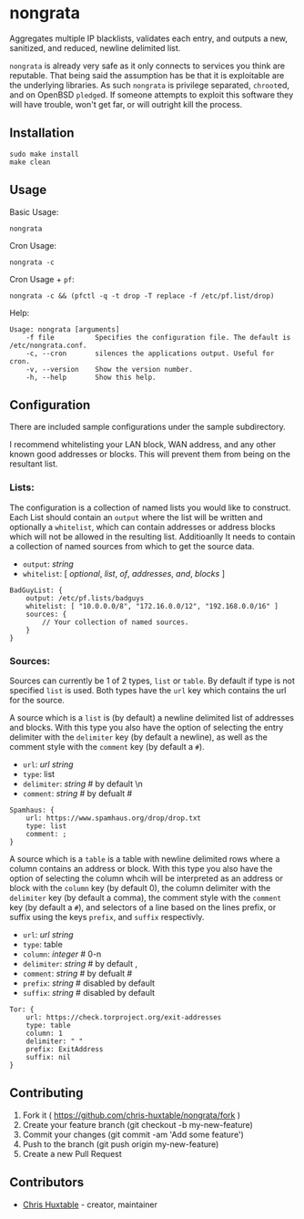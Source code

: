 # nongrata

Aggregates multiple IP blacklists, validates each entry, and outputs a new, sanitized, and reduced, newline delimited list.

`nongrata` is already very safe as it only connects to services you think are reputable. That being said the assumption has be that it  is exploitable are the underlying libraries. As such `nongrata` is privilege separated, `chroot`ed, and on OpenBSD `pledge`d. If someone attempts to exploit this software they will have trouble, won't get far, or will outright kill the process.


## Installation

```
sudo make install
make clean
```


## Usage

Basic Usage:
```
nongrata
```

Cron Usage:
```
nongrata -c
```

Cron Usage + `pf`:
```
nongrata -c && (pfctl -q -t drop -T replace -f /etc/pf.list/drop)
```

Help:
```
Usage: nongrata [arguments]
    -f file          Specifies the configuration file. The default is /etc/nongrata.conf.
    -c, --cron       silences the applications output. Useful for cron.
    -v, --version    Show the version number.
    -h, --help       Show this help.
```

## Configuration

There are included sample configurations under the sample subdirectory.

I recommend whitelisting your LAN block, WAN address, and any other known good addresses or blocks. This will prevent them from being on the resultant list.

### Lists:
The configuration is a collection of named lists you would like to construct. Each List should contain an `output` where the list will be written and optionally a `whitelist`, which can contain addresses or address blocks which will not be allowed in the resulting list. Additioanlly It needs to contain a collection of named sources from which to get the source data.

- `output`: *string*
- `whitelist`: \[ *optional*, *list*, *of*, *addresses*, *and*, *blocks* \]

```
BadGuyList: {
	output: /etc/pf.lists/badguys
	whitelist: [ "10.0.0.0/8", "172.16.0.0/12", "192.168.0.0/16" ]
	sources: {
		// Your collection of named sources.
	}
}
```

### Sources:
Sources can currently be 1 of 2 types, `list` or `table`.  By default if type is not specified `list` is used. Both types have the `url` key which contains the url for the source.

A source which is a `list` is (by default) a newline delimited list of addresses and blocks. With this type you also have the option of selecting the entry delimiter with the `delimiter` key (by default a newline), as well as the  comment style with the `comment` key (by default a `#`).

- `url`: *url string*
- `type`: list
- `delimiter`: *string* # by default \n
- `comment`: *string* # by defualt \#

```
Spamhaus: {
	url: https://www.spamhaus.org/drop/drop.txt
	type: list
	comment: ;
}
```

A source which is a `table` is  a table with newline delimited rows where a column contains an address or  block. With this type you also have the option of selecting the column whcih will be interpreted as an address or block with the `column` key (by default 0), the column delimiter with the `delimiter` key (by default a comma),  the  comment style with the `comment` key (by default a `#`), and selectors of a line based on the lines prefix, or suffix using the keys `prefix`, and `suffix` respectivly.

- `url`: *url string*
- `type`: table
- `column`: *integer* # 0-n
- `delimiter`: *string* # by default ,
- `comment`: *string* # by defualt \#
- `prefix`:  *string* # disabled by default
- `suffix`: *string* # disabled by default

```
Tor: {
	url: https://check.torproject.org/exit-addresses
	type: table
	column: 1
	delimiter: " "
	prefix: ExitAddress
	suffix: nil
}
```


## Contributing

1. Fork it ( https://github.com/chris-huxtable/nongrata/fork )
2. Create your feature branch (git checkout -b my-new-feature)
3. Commit your changes (git commit -am 'Add some feature')
4. Push to the branch (git push origin my-new-feature)
5. Create a new Pull Request


## Contributors

- [Chris Huxtable](https://github.com/chris-huxtable) - creator, maintainer
